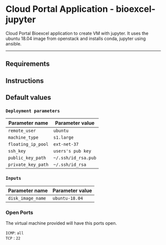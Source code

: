 # Cloud Portal Application - bioexcel-jupyter
Cloud Portal Bioexcel application to create VM with jupyter.
It uses the ubuntu 18.04 image from openstack and installs conda, jupyter using ansible.

---

## Requirements


## Instructions

## Default values

### `Deployment parameters`

| Parameter name          | Parameter value       |
| ---                     | ---                   |
| `remote_user`           | `ubuntu`              |
| `machine_type`          | `s1.large`            |
| `floating_ip_pool`      | `ext-net-37`          |
| `ssh_key`               | `users's pub key`     |
| `public_key_path`       | `~/.ssh/id_rsa.pub`   |
| `private_key_path`      | `~/.ssh/id_rsa`       |

### `Inputs`

| Parameter name          | Parameter value       |
| ---                     | ---                   |
| `disk_image_name`       | `ubuntu-18.04`        |

### Open Ports
The virtual machine provided will have this ports open.

`ICMP`: `all`  
`TCP` : `22`

